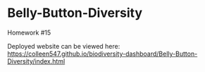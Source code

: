 # Belly-Button-Diversity
Homework #15

Deployed website can be viewed here: https://colleen547.github.io/biodiversity-dashboard/Belly-Button-Diversity/index.html
